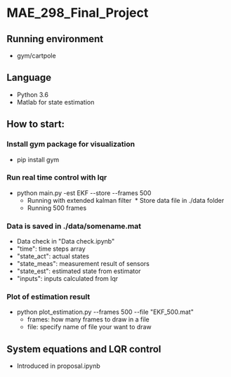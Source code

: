 # MAE_298_Final_Project
## Running environment  
- gym/cartpole
## Language
- Python 3.6
- Matlab for state estimation
## How to start:
### Install gym package for visualization
- pip install gym
### Run real time control with lqr
- python main.py -est EKF --store --frames 500
  * Running with extended kalman filter
  * Store data file in ./data folder
  * Running 500 frames
### Data is saved in ./data/somename.mat
- Data check in "Data check.ipynb"
- "time": time steps array
- "state_act": actual states
- "state_meas": measurement result of sensors
- "state_est": estimated state from estimator
- "inputs": inputs calculated from lqr
### Plot of estimation result
- python plot_estimation.py --frames 500 --file "EKF_500.mat"
  * frames: how many frames to draw in a file
  * file: specify name of file your want to draw
## System equations and LQR control
- Introduced in proposal.ipynb
